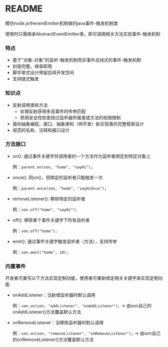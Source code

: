 # README

模仿node.js中eventEmitter机制做的java事件-触发机制类

使用时只需继承AbstractEventEmitter类，即可调用相关方法实现事件-触发机制


### 特点
- 基于"对象-对象"的监听-触发机制而非事件总线式的事件-触发机制
- 封装完整，继承即用
- 脚手架式设计预留后续开发空间
- 支持链式触发


### 知识点
- 反射调用类和方法
    - 处理反射获得多态事件的传参匹配
    - 禁用安全性检查绕过监听器所属类或方法的权限限制
- 面向抽象编程，接口、抽象类和（供开发）新实现类的完整框架设计
- 规范的名称、注释和接口设计


### 方法接口

- on(): 通过事件关键字将调用者的一个方法作为监听者绑定到特定对象上

    例：`parent.on(son, "home", "sayHi");`
- once(): 同on()，但绑定的监听者只能触发一次

    例：`parent.once(son, "home", "sayHiOnce");`
- removeListener(): 移除特定的监听者

    例：`son.off("home", "sayHi");`
- off(): 移除某个事件关键字下所有监听者

    例：`son.off("home");`
- emit(): 通过事件关键字触发监听者（方法），支持传参

    例：`son.emit("home", 10);`
    
    
### 内置事件

开发者可重写以下方法实现定制功能，使用者可重新绑定相关关键字来实现定制功能
- onAddListener：当新增监听器时默认调用

    例：`son.on(son, "addListener", "onAddListener");` -> 由son自己的onAddListener()方法覆盖默认方法
- onRemoveListener：当移除监听器时默认调用

    例：`son.on(son, "removeListener", "onRemoveListener");` -> 由son自己的onRemoveListener()方法覆盖默认方法
